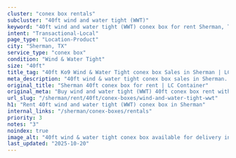 ```yaml
---
cluster: "conex box rentals"
subcluster: "40ft wind and water tight (WWT)"
keyword: "40ft wind and water tight (WWT) conex box for rent Sherman, TX"
intent: "Transactional-Local"
page_type: "Location-Product"
city: "Sherman, TX"
service_type: "conex box"
condition: "Wind & Water Tight"
size: "40ft"
title_tag: "40ft Ko9 Wind & Water Tight conex box Sales in Sherman | LC Container"
meta_description: "40ft wind & water tight conex box sales in Sherman. Fast delivery, competitive pricing. Serving conex boxes area. Quote ID: H58. Call (214) 524-4168 for your free quote today."
original_title: "Sherman 40ft conex box for rent | LC Container"
original_meta: "Buy wind and water tight (WWT) 40ft conex box rent with local delivery in Sherman, TX. LC Container — local Since 2003. Request a fast quote today."
url_slug: "/sherman/rent/40ft/conex-boxes/wind-and-water-tight-wwt"
h1: "Rent 40ft wind and water tight (WWT) conex box in Sherman"
internal_links: "/sherman/conex-boxes/rentals"
priority: 3
notes: "3"
noindex: true
image_alt: "40ft wind & water tight conex box available for delivery in Sherman"
last_updated: "2025-10-20"
---
```


<!-- TODO: Add unique city/inventory copy, images, and internal links here. -->
